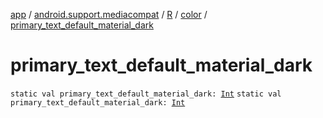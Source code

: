 [app](../../../index.md) / [android.support.mediacompat](../../index.md) / [R](../index.md) / [color](index.md) / [primary_text_default_material_dark](.)

# primary_text_default_material_dark

`static val primary_text_default_material_dark: `[`Int`](https://kotlinlang.org/api/latest/jvm/stdlib/kotlin/-int/index.html)
`static val primary_text_default_material_dark: `[`Int`](https://kotlinlang.org/api/latest/jvm/stdlib/kotlin/-int/index.html)